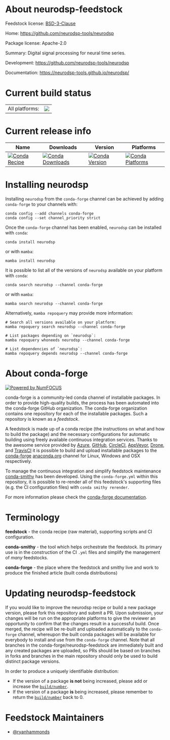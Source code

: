 About neurodsp-feedstock
========================

Feedstock license: [BSD-3-Clause](https://github.com/conda-forge/neurodsp-feedstock/blob/main/LICENSE.txt)

Home: https://github.com/neurodsp-tools/neurodsp

Package license: Apache-2.0

Summary: Digital signal processing for neural time series.

Development: https://github.com/neurodsp-tools/neurodsp

Documentation: https://neurodsp-tools.github.io/neurodsp/

Current build status
====================


<table><tr><td>All platforms:</td>
    <td>
      <a href="https://dev.azure.com/conda-forge/feedstock-builds/_build/latest?definitionId=10264&branchName=main">
        <img src="https://dev.azure.com/conda-forge/feedstock-builds/_apis/build/status/neurodsp-feedstock?branchName=main">
      </a>
    </td>
  </tr>
</table>

Current release info
====================

| Name | Downloads | Version | Platforms |
| --- | --- | --- | --- |
| [![Conda Recipe](https://img.shields.io/badge/recipe-neurodsp-green.svg)](https://anaconda.org/conda-forge/neurodsp) | [![Conda Downloads](https://img.shields.io/conda/dn/conda-forge/neurodsp.svg)](https://anaconda.org/conda-forge/neurodsp) | [![Conda Version](https://img.shields.io/conda/vn/conda-forge/neurodsp.svg)](https://anaconda.org/conda-forge/neurodsp) | [![Conda Platforms](https://img.shields.io/conda/pn/conda-forge/neurodsp.svg)](https://anaconda.org/conda-forge/neurodsp) |

Installing neurodsp
===================

Installing `neurodsp` from the `conda-forge` channel can be achieved by adding `conda-forge` to your channels with:

```
conda config --add channels conda-forge
conda config --set channel_priority strict
```

Once the `conda-forge` channel has been enabled, `neurodsp` can be installed with `conda`:

```
conda install neurodsp
```

or with `mamba`:

```
mamba install neurodsp
```

It is possible to list all of the versions of `neurodsp` available on your platform with `conda`:

```
conda search neurodsp --channel conda-forge
```

or with `mamba`:

```
mamba search neurodsp --channel conda-forge
```

Alternatively, `mamba repoquery` may provide more information:

```
# Search all versions available on your platform:
mamba repoquery search neurodsp --channel conda-forge

# List packages depending on `neurodsp`:
mamba repoquery whoneeds neurodsp --channel conda-forge

# List dependencies of `neurodsp`:
mamba repoquery depends neurodsp --channel conda-forge
```


About conda-forge
=================

[![Powered by
NumFOCUS](https://img.shields.io/badge/powered%20by-NumFOCUS-orange.svg?style=flat&colorA=E1523D&colorB=007D8A)](https://numfocus.org)

conda-forge is a community-led conda channel of installable packages.
In order to provide high-quality builds, the process has been automated into the
conda-forge GitHub organization. The conda-forge organization contains one repository
for each of the installable packages. Such a repository is known as a *feedstock*.

A feedstock is made up of a conda recipe (the instructions on what and how to build
the package) and the necessary configurations for automatic building using freely
available continuous integration services. Thanks to the awesome service provided by
[Azure](https://azure.microsoft.com/en-us/services/devops/), [GitHub](https://github.com/),
[CircleCI](https://circleci.com/), [AppVeyor](https://www.appveyor.com/),
[Drone](https://cloud.drone.io/welcome), and [TravisCI](https://travis-ci.com/)
it is possible to build and upload installable packages to the
[conda-forge](https://anaconda.org/conda-forge) [anaconda.org](https://anaconda.org/)
channel for Linux, Windows and OSX respectively.

To manage the continuous integration and simplify feedstock maintenance
[conda-smithy](https://github.com/conda-forge/conda-smithy) has been developed.
Using the ``conda-forge.yml`` within this repository, it is possible to re-render all of
this feedstock's supporting files (e.g. the CI configuration files) with ``conda smithy rerender``.

For more information please check the [conda-forge documentation](https://conda-forge.org/docs/).

Terminology
===========

**feedstock** - the conda recipe (raw material), supporting scripts and CI configuration.

**conda-smithy** - the tool which helps orchestrate the feedstock.
                   Its primary use is in the construction of the CI ``.yml`` files
                   and simplify the management of *many* feedstocks.

**conda-forge** - the place where the feedstock and smithy live and work to
                  produce the finished article (built conda distributions)


Updating neurodsp-feedstock
===========================

If you would like to improve the neurodsp recipe or build a new
package version, please fork this repository and submit a PR. Upon submission,
your changes will be run on the appropriate platforms to give the reviewer an
opportunity to confirm that the changes result in a successful build. Once
merged, the recipe will be re-built and uploaded automatically to the
`conda-forge` channel, whereupon the built conda packages will be available for
everybody to install and use from the `conda-forge` channel.
Note that all branches in the conda-forge/neurodsp-feedstock are
immediately built and any created packages are uploaded, so PRs should be based
on branches in forks and branches in the main repository should only be used to
build distinct package versions.

In order to produce a uniquely identifiable distribution:
 * If the version of a package **is not** being increased, please add or increase
   the [``build/number``](https://docs.conda.io/projects/conda-build/en/latest/resources/define-metadata.html#build-number-and-string).
 * If the version of a package **is** being increased, please remember to return
   the [``build/number``](https://docs.conda.io/projects/conda-build/en/latest/resources/define-metadata.html#build-number-and-string)
   back to 0.

Feedstock Maintainers
=====================

* [@ryanhammonds](https://github.com/ryanhammonds/)

